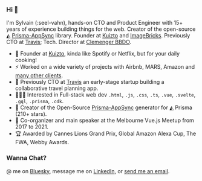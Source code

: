 ### Hi 🖖

I'm Sylvain (:seel-vahn), hands-on CTO and Product Engineer with 15+ years of experience building things for the web. Creator of the open-source ◭ [Prisma-AppSync](https://github.com/maoosi/prisma-appsync) library. Founder at [Kuizto](https://kuizto.co) and [ImageBricks](https://imagebricks.io). Previously CTO at [Travis](https://www.travistravis.co/plan-a-trip); Tech. Director at [Clemenger BBDO](https://www.clemengerbbdo.com.au/).

- 🍉 Founder at [Kuizto](https://kuizto.co), kinda like Spotify or Netflix, but for your daily cooking!
- ⚡️ Worked on a wide variety of projects with Airbnb, MARS, Amazon and [many other clients](https://sylvainsimao.com).
- 🧳 Previously CTO at [Travis](https://www.travistravis.co/plan-a-trip) an early-stage startup building a collaborative travel planning app.
- 👨🏽‍💻 Interested in Full-stack web dev `.html`, `.js`, `.css`, `.ts`, `.vue`, `.svelte`, `.gql`, `.prisma`, `.cdk`.
- 👾 Creator of the Open-Source [Prisma-AppSync](https://prisma-appsync.vercel.app) generator for ◭ Prisma (210+ stars).
- 💬 Co-organizer and main speaker at the Melbourne Vue.js Meetup from 2017 to 2021.
- 🏆 Awarded by Cannes Lions Grand Prix, Global Amazon Alexa Cup, The FWA, Webby Awards.

### Wanna Chat?

@ me on [Bluesky](https://bsky.app/profile/sylvainsimao.com), message me on [LinkedIn](https://www.linkedin.com/in/sylvainsimao/), or [send me an email](https://sylvainsimao.com/contact). 

